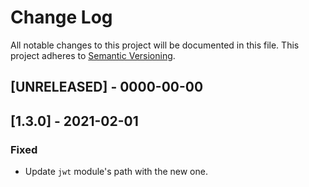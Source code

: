 # Change Log
All notable changes to this project will be documented in this file.
This project adheres to [Semantic Versioning](http://semver.org/).

## [UNRELEASED] - 0000-00-00

## [1.3.0] - 2021-02-01
### Fixed
- Update `jwt` module's path with the new one.